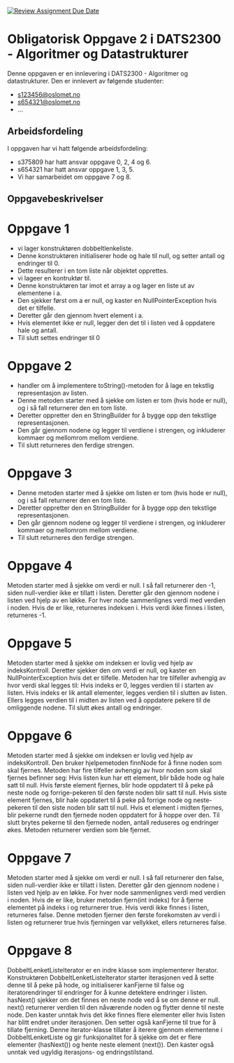 [![Review Assignment Due Date](https://classroom.github.com/assets/deadline-readme-button-24ddc0f5d75046c5622901739e7c5dd533143b0c8e959d652212380cedb1ea36.svg)](https://classroom.github.com/a/k3TSQYDa)
# Obligatorisk Oppgave 2 i DATS2300 - Algoritmer og Datastrukturer

Denne oppgaven er en innlevering i DATS2300 - Algoritmer og datastrukturer. Den er innlevert av følgende studenter:
* s123456@oslomet.no
* s654321@oslomet.no
* ...

## Arbeidsfordeling
I oppgaven har vi hatt følgende arbeidsfordeling:
* s375809 har hatt ansvar oppgave 0, 2, 4 og 6.
* s654321 har hatt ansvar oppgave 1, 3, 5.
* Vi har samarbeidet om oppgave 7 og 8.

## Oppgavebeskrivelser

# Oppgave 1
- vi lager konstruktøren dobbeltlenkeliste. 
- Denne konstruktøren initialiserer hode og hale til null, og setter antall og endringer til 0. 
- Dette resulterer i en tom liste når objektet opprettes. 
- vi lageer en kontruktør til. 
- Denne konstruktøren tar imot et array a og lager en liste ut av elementene i a. 
- Den sjekker først om a er null, og kaster en NullPointerException hvis det er tilfelle. 
- Deretter går den gjennom hvert element i a. 
- Hvis elementet ikke er null, legger den det til i listen ved å oppdatere hale og antall. 
- Til slutt settes endringer til 0
# Oppgave 2
- handler om å implementere toString()-metoden for å lage en tekstlig representasjon av listen. 
- Denne metoden starter med å sjekke om listen er tom (hvis hode er null), og i så fall returnerer den en tom liste. 
- Deretter oppretter den en StringBuilder for å bygge opp den tekstlige representasjonen. 
- Den går gjennom nodene og legger til verdiene i strengen, og inkluderer kommaer og mellomrom mellom verdiene. 
- Til slutt returneres den ferdige strengen.

# Oppgave 3
- Denne metoden starter med å sjekke om listen er tom (hvis hode er null), og i så fall returnerer den en tom liste. 
- Deretter oppretter den en StringBuilder for å bygge opp den tekstlige representasjonen. 
- Den går gjennom nodene og legger til verdiene i strengen, og inkluderer kommaer og mellomrom mellom verdiene. 
- Til slutt returneres den ferdige strengen.

# Oppgave 4
Metoden starter med å sjekke om verdi er null. I så fall returnerer den -1, siden null-verdier ikke er tillatt i listen.
Deretter går den gjennom nodene i listen ved hjelp av en løkke.
For hver node sammenlignes verdi med verdien i noden. Hvis de er like, returneres indeksen i.
Hvis verdi ikke finnes i listen, returneres -1.

# Oppgave 5
Metoden starter med å sjekke om indeksen er lovlig ved hjelp av indeksKontroll.
Deretter sjekker den om verdi er null, og kaster en NullPointerException hvis det er tilfelle.
Metoden har tre tilfeller avhengig av hvor verdi skal legges til:
Hvis indeks er 0, legges verdien til i starten av listen.
Hvis indeks er lik antall elementer, legges verdien til i slutten av listen.
Ellers legges verdien til i midten av listen ved å oppdatere pekere til de omliggende nodene.
Til slutt økes antall og endringer.

# Oppgave 6
Metoden starter med å sjekke om indeksen er lovlig ved hjelp av indeksKontroll.
Den bruker hjelpemetoden finnNode for å finne noden som skal fjernes.
Metoden har fire tilfeller avhengig av hvor noden som skal fjernes befinner seg:
Hvis listen kun har ett element, blir både hode og hale satt til null.
Hvis første element fjernes, blir hode oppdatert til å peke på neste node og forrige-pekeren til den første noden blir satt til null.
Hvis siste element fjernes, blir hale oppdatert til å peke på forrige node og neste-pekeren til den siste noden blir satt til null.
Hvis et element i midten fjernes, blir pekerne rundt den fjernede noden oppdatert for å hoppe over den.
Til slutt brytes pekerne til den fjernede noden, antall reduseres og endringer økes. Metoden returnerer verdien som ble fjernet.

# Oppgave 7
Metoden starter med å sjekke om verdi er null. I så fall returnerer den false, siden null-verdier ikke er tillatt i listen.
Deretter går den gjennom nodene i listen ved hjelp av en løkke.
For hver node sammenlignes verdi med verdien i noden. Hvis de er like, bruker metoden fjern(int indeks) for å fjerne elementet på indeks i og returnerer true.
Hvis verdi ikke finnes i listen, returneres false.
Denne metoden fjerner den første forekomsten av verdi i listen og returnerer true hvis fjerningen var vellykket, ellers returneres false.

# Oppgave 8
DobbeltLenketListeIterator er en indre klasse som implementerer Iterator<T>.
Konstruktøren DobbeltLenketListeIterator starter iterasjonen ved å sette denne til å peke på hode, og initialiserer kanFjerne til false og iteratorendringer til endringer for å kunne detektere endringer i listen.
hasNext() sjekker om det finnes en neste node ved å se om denne er null.
next() returnerer verdien til den nåværende noden og flytter denne til neste node. Den kaster unntak hvis det ikke finnes flere elementer eller hvis listen har blitt endret under iterasjonen. Den setter også kanFjerne til true for å tillate fjerning.
Denne iterator-klasse tillater å iterere gjennom elementene i DobbeltLenketListe og gir funksjonalitet for å sjekke om det er flere elementer (hasNext()) og hente neste element (next()). Den kaster også unntak ved ugyldig iterasjons- og endringstilstand.
